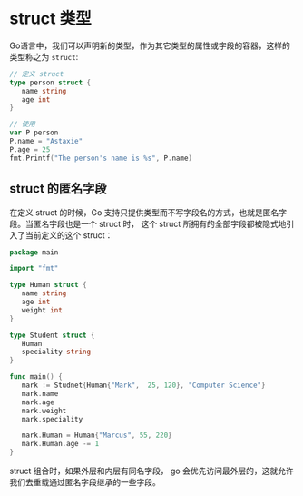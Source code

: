 # struct 类型

Go语言中，我们可以声明新的类型，作为其它类型的属性或字段的容器，这样的类型称之为 `struct`:

 ```go
// 定义 struct
type person struct {
    name string
    age int
}

// 使用
var P person
P.name = "Astaxie"
P.age = 25
fmt.Printf("The person's name is %s", P.name)
 ```

 ## struct 的匿名字段

 在定义 struct 的时候，Go 支持只提供类型而不写字段名的方式，也就是匿名字段。当匿名字段也是一个 struct 时， 这个 struct 所拥有的全部字段都被隐式地引入了当前定义的这个 struct：

 ```go
package main

import "fmt"

type Human struct {
    name string
    age int
    weight int
}

type Student struct {
    Human
    speciality string
}

func main() {
    mark := Studnet{Human{"Mark",  25, 120}, "Computer Science"}
    mark.name
    mark.age
    mark.weight
    mark.speciality

    mark.Human = Human{"Marcus", 55, 220}
    mark.Human.age -= 1
}
 ```

 struct 组合时，如果外层和内层有同名字段， go 会优先访问最外层的，这就允许我们去重载通过匿名字段继承的一些字段。
 